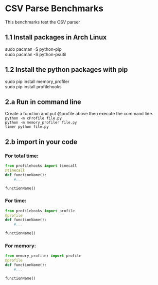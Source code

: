 # CSV Parse Benchmarks
This benchmarks test the CSV parser

## 1.1 Install packages in Arch Linux
sudo pacman -S python-pip<br>
sudo pacman -S python-psutil<br>

## 1.2 Install the python packages with pip
sudo pip install memory_profiler<br>
sudo pip install profilehooks<br>

## 2.a Run in command line
Create a function and put @profile above then execute the command line.<br>
`python -m cProfile file.py`<br>
`python -m memory_profiler file.py`<br>
`timer python file.py`<br>

## 2.b import in your code

### For total time:
```python
from profilehooks import timecall
@timecall
def functionName():
	#...

functionName()
```

### For time:
```python
from profilehooks import profile
@profile
def functionName():
	#...

functionName()
```

### For memory:
```python
from memory_profiler import profile
@profile
def functionName():
	#...

functionName()
```
